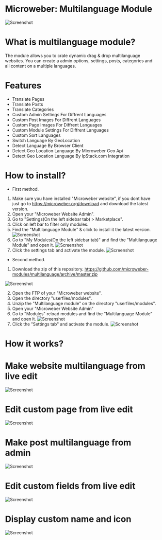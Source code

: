 # Microweber: Multilanguage Module
![Screenshot](https://raw.githubusercontent.com/microweber-modules/multilanguage/master/screenshot.png)


# What is multilanguage module?
The module allows you to crate dynamic drag & drop multilanguage websites.
You can create a admin options, settings, posts, categories and all content on a multiple languages.

# Features
- Translate Pages
- Translate Posts
- Translate Categories
- Custom Admin Settings For Diffrent Languages
- Custom Post Images For Diffrent Languages
- Custom Page Images For Diffrent Languages
- Custom Module Settings For Diffrent Languages
- Custom Sort Languages
- Switch Language By GeoLocation
- Detect Language By Browser  Client 
- Detect Geo Location Language By Microweber Geo Api
- Detect Geo Location Language By IpStack.com Integration

# How to install?

+ First method.
1. Make sure you have installed "Microweber website", if you dont have just go to https://microweber.org/download and download the latest version.
2. Open your "Microweber Website Admin".
3. Go to "Settings(On the left sidebar tab) > Marketplace".
4. Click on left bar to filter only modules.
5. Find the "Multilanguage Module" & click to install it the latest version.
![Screenshot](https://raw.githubusercontent.com/microweber/microweber-docs/master/assets/multilanguage/mw-marketplace.png)
6. Go to "My Modules(On the left sidebar tab)" and find the "Multilanguage Module" and open it.
![Screenshot](https://raw.githubusercontent.com/microweber/microweber-docs/master/assets/multilanguage/mw-modules-reload-modules.png)
7. Click the settings tab and activate the module.
![Screenshot](https://raw.githubusercontent.com/microweber/microweber-docs/master/assets/multilanguage/ml-activation.png)

+ Second method.
1. Download the zip of this repository. https://github.com/microweber-modules/multilanguage/archive/master.zip

![Screenshot](https://raw.githubusercontent.com/microweber/microweber-docs/master/assets/multilanguage/git-download.png)

2. Open the FTP of your "Microweber website".
3. Open the directory "userfiles/modules".
4. Unzip the "Multilanguage module" on the directory "userfiles/modules".
5. Open your "Microweber Website Admin"
6. Go to "Modules" reload modules and find the "Multilanguage Module" and open it.
![Screenshot](https://raw.githubusercontent.com/microweber/microweber-docs/master/assets/multilanguage/mw-modules-reload-modules.png)
7. Click the "Settings tab" and activate the module.
![Screenshot](https://raw.githubusercontent.com/microweber/microweber-docs/master/assets/multilanguage/ml-activation.png)


# How it works?

# Make website multilanguage from live edit
![Screenshot](https://raw.githubusercontent.com/microweber/microweber-docs/master/assets/multilanguage/live-edit-multilanguage.gif)

# Edit custom page from live edit 
![Screenshot](https://raw.githubusercontent.com/microweber/microweber-docs/master/assets/multilanguage/live-edit-page-multilanguage.gif)

# Make post multilanguage from admin
![Screenshot](https://raw.githubusercontent.com/microweber/microweber-docs/master/assets/multilanguage/admin-post-edit.gif)

# Edit custom fields from live edit
![Screenshot](https://raw.githubusercontent.com/microweber/microweber-docs/master/assets/multilanguage/customfields-live-edit-multilanguage.gif)

# Display custom name and icon
![Screenshot](https://raw.githubusercontent.com/microweber/microweber-docs/master/assets/multilanguage/dispaly-icon-multinaguage.gif)
